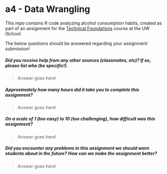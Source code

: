 # a4 - Data Wrangling

This repo contains R code analyzing alcohol consumption habits, created as part of an assignment for the [Technical Foundations](https://canvas.uw.edu/courses/1100121) course at the UW iSchool.

The below questions should be answered regarding your assignment submission!

##### Did you receive help from any other sources (classmates, etc)? If so, please list who (be specific!). #####
> Answer goes here!


##### Approximately how many hours did it take you to complete this assignment? #####
> Answer goes here!


##### On a scale of 1 (too easy) to 10 (too challenging), how difficult was this assignment? #####
> Answer goes here!


##### Did you encounter any problems in this assignment we should warn students about in the future? How can we make the assignment better? #####
> Answer goes here!

